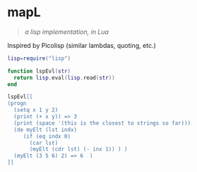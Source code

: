 # mapL

> *a lisp implementation, in Lua*

  Inspired by Picolisp (similar lambdas, quoting, etc.)

```lua
lisp=require("lisp")

function lspEvl(str)
  return lisp.eval(lisp.read(str))
end

lspEvl[[
(progn
  (setq x 1 y 2)
  (print (+ x y)) => 3
  (print (space '(this is the closest to strings so far)))
  (de myElt (lst indx)
     (if (eq indx 0)
       (car lst)
       (myElt (cdr lst) (- inx 1)) ) )
  (myElt (3 5 6) 2) => 6  )
]]

```


